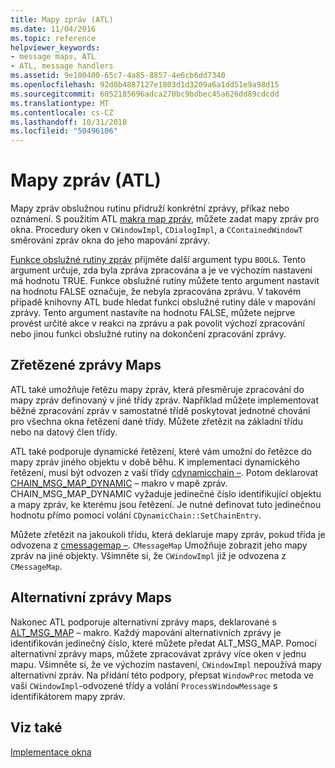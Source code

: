 ```yaml
---
title: Mapy zpráv (ATL)
ms.date: 11/04/2016
ms.topic: reference
helpviewer_keywords:
- message maps, ATL
- ATL, message handlers
ms.assetid: 9e100400-65c7-4a85-8857-4e6cb6dd7340
ms.openlocfilehash: 92d0b4887127e1803d1d3209a6a1dd51e9a98d15
ms.sourcegitcommit: 6052185696adca270bc9bdbec45a626dd89cdcdd
ms.translationtype: MT
ms.contentlocale: cs-CZ
ms.lasthandoff: 10/31/2018
ms.locfileid: "50496106"
---
```

# <a name="message-maps-atl"></a>Mapy zpráv (ATL)

Mapy zpráv obslužnou rutinu přidruží konkrétní zprávy, příkaz nebo oznámení. S použitím ATL [makra map zpráv](../atl/reference/message-map-macros-atl.md), můžete zadat mapy zpráv pro okna. Procedury oken v `CWindowImpl`, `CDialogImpl`, a `CContainedWindowT` směrování zpráv okna do jeho mapování zprávy.

[Funkce obslužné rutiny zpráv](../atl/message-handler-functions.md) přijměte další argument typu `BOOL&`. Tento argument určuje, zda byla zpráva zpracována a je ve výchozím nastavení má hodnotu TRUE. Funkce obslužné rutiny můžete tento argument nastavit na hodnotu FALSE označuje, že nebyla zpracována zprávu. V takovém případě knihovny ATL bude hledat funkci obslužné rutiny dále v mapování zprávy. Tento argument nastavíte na hodnotu FALSE, můžete nejprve provést určité akce v reakci na zprávu a pak povolit výchozí zpracování nebo jinou funkci obslužné rutiny na dokončení zpracování zprávy.

## <a name="chained-message-maps"></a>Zřetězené zprávy Maps

ATL také umožňuje řetězu mapy zpráv, která přesměruje zpracování do mapy zpráv definovaný v jiné třídy zpráv. Například můžete implementovat běžné zpracování zpráv v samostatné třídě poskytovat jednotné chování pro všechna okna řetězení dané třídy. Můžete zřetězit na základní třídu nebo na datový člen třídy.

ATL také podporuje dynamické řetězení, které vám umožní do řetězce do mapy zpráv jiného objektu v době běhu. K implementaci dynamického řetězení, musí být odvozen z vaší třídy [cdynamicchain –](../atl/reference/cdynamicchain-class.md). Potom deklarovat [CHAIN_MSG_MAP_DYNAMIC](reference/message-map-macros-atl.md#chain_msg_map_dynamic) – makro v mapě zpráv. CHAIN_MSG_MAP_DYNAMIC vyžaduje jedinečné číslo identifikující objektu a mapy zpráv, ke kterému jsou řetězení. Je nutné definovat tuto jedinečnou hodnotu přímo pomocí volání `CDynamicChain::SetChainEntry`.

Můžete zřetězit na jakoukoli třídu, která deklaruje mapy zpráv, pokud třída je odvozena z [cmessagemap –](../atl/reference/cmessagemap-class.md). `CMessageMap` Umožňuje zobrazit jeho mapy zpráv na jiné objekty. Všimněte si, že `CWindowImpl` již je odvozena z `CMessageMap`.

## <a name="alternate-message-maps"></a>Alternativní zprávy Maps

Nakonec ATL podporuje alternativní zprávy maps, deklarované s [ALT_MSG_MAP](reference/message-map-macros-atl.md#alt_msg_map) – makro. Každý mapování alternativních zprávy je identifikován jedinečný číslo, které můžete předat ALT_MSG_MAP. Pomocí alternativní zprávy maps, můžete zpracovávat zprávy více oken v jednu mapu. Všimněte si, že ve výchozím nastavení, `CWindowImpl` nepoužívá mapy alternativní zpráv. Na přidání této podpory, přepsat `WindowProc` metoda ve vaší `CWindowImpl`-odvozené třídy a volání `ProcessWindowMessage` s identifikátorem mapy zpráv.

## <a name="see-also"></a>Viz také

[Implementace okna](../atl/implementing-a-window.md)


